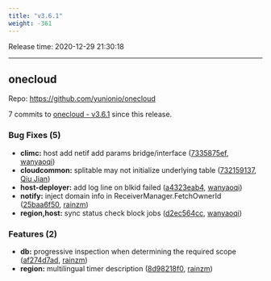 ```yaml
---
title: "v3.6.1"
weight: -361
---
```


Release time: 2020-12-29 21:30:18

---
## onecloud

Repo: https://github.com/yunionio/onecloud

7 commits to [onecloud - v3.6.1] since this release.

### Bug Fixes (5)
- **climc:** host add netif add params bridge/interface ([7335875ef](https://github.com/yunionio/onecloud/commit/7335875ef110d43b81bdbb78562b5c9f78ea4232), [wanyaoqi](mailto:wanyaoqi@yunionyun.com))
- **cloudcommon:** splitable may not initialize underlying table ([732159137](https://github.com/yunionio/onecloud/commit/732159137b61d27c0766094ab47c3e1bf93b5b46), [Qiu Jian](mailto:qiujian@yunionyun.com))
- **host-deployer:** add log line on blkid failed ([a4323eab4](https://github.com/yunionio/onecloud/commit/a4323eab43e24af74f83b95d0a399d719ba9e8dc), [wanyaoqi](mailto:wanyaoqi@yunionyun.com))
- **notify:** inject domain info in ReceiverManager.FetchOwnerId ([25baa6f50](https://github.com/yunionio/onecloud/commit/25baa6f5095fb147288a8464fe14ef73b531df15), [rainzm](mailto:mjoycarry@gmail.com))
- **region,host:** sync status check block jobs ([d2ec564cc](https://github.com/yunionio/onecloud/commit/d2ec564ccc22fe18c27a3358f34dc8700bdb120a), [wanyaoqi](mailto:wanyaoqi@yunionyun.com))

### Features (2)
- **db:** progressive inspection when determining the required scope ([af274d7ad](https://github.com/yunionio/onecloud/commit/af274d7ad2877e8ec83bb9e0d69858b0942ea114), [rainzm](mailto:mjoycarry@gmail.com))
- **region:** multilingual timer description ([8d98218f0](https://github.com/yunionio/onecloud/commit/8d98218f06275b4573be7899bdcc948f60665107), [rainzm](mailto:mjoycarry@gmail.com))

[onecloud - v3.6.1]: https://github.com/yunionio/onecloud/compare/v3.6.0...v3.6.1
